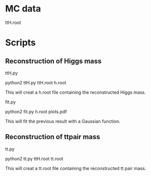 # MC data
ttH.root

# Scripts

## Reconstruction of Higgs mass
ttH.py

  python2 ttH.py ttH.root h.root
  
This will creat a h.root file containing the reconstructed Higgs mass.

fit.py

  python2 fit.py h.root plots.pdf
  
This will fit the previous result with a Gaussian function.

## Reconstruction of ttpair mass
tt.py

  python2 tt.py ttH.root tt.root
  
This will creat a tt.root file containing the reconstructed tt pair mass.
